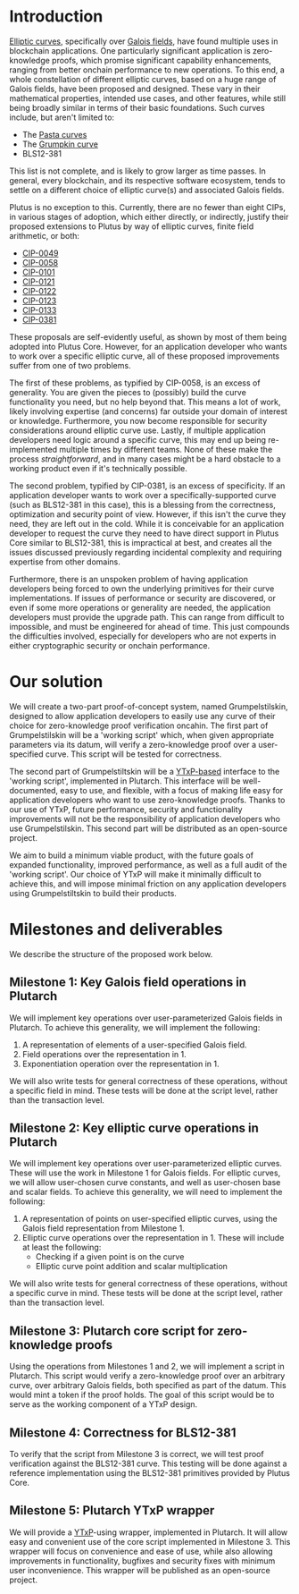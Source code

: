# Introduction

[Elliptic curves][elliptic-curves], specifically over [Galois
fields][galois-field], have found multiple uses in blockchain applications. 
One particularly significant application is zero-knowledge proofs, which promise
significant capability enhancements, ranging from better onchain performance to
new operations. To this end, a whole constellation of different elliptic curves,
based on a huge range of Galois fields, have been proposed and designed. These
vary in their mathematical properties, intended use cases, and other features,
while still being broadly similar in terms of their basic foundations. Such
curves include, but aren't limited to:

* The [Pasta curves][pasta-curves]
* The [Grumpkin curve][grumpkin-curve]
* BLS12-381

This list is not complete, and is likely to grow larger as time passes. In
general, every blockchain, and its respective software ecosystem, tends to
settle on a different choice of elliptic curve(s) and associated Galois fields.

Plutus is no exception to this. Currently, there are no fewer than eight CIPs, in
various stages of adoption, which either directly, or indirectly, justify their
proposed extensions to Plutus by way of elliptic curves, finite field
arithmetic, or both:

* [CIP-0049][cip-49]
* [CIP-0058][cip-58]
* [CIP-0101][cip-101]
* [CIP-0121][cip-121]
* [CIP-0122][cip-122]
* [CIP-0123][cip-123]
* [CIP-0133][cip-133]
* [CIP-0381][cip-381]
 
These proposals are self-evidently useful, as shown by most of them being
adopted into Plutus Core. However, for an application developer who wants to
work over a specific elliptic curve, all of these proposed improvements suffer
from one of two problems. 

The first of these problems, as typified by CIP-0058, is an excess of
generality. You are given the pieces to (possibly) build the curve functionality
you need, but no help beyond that. This means a lot of work, likely involving
expertise (and concerns) far outside your domain of interest or knowledge.
Furthermore, you now become responsible for security considerations around
elliptic curve use. Lastly, if multiple application developers need logic around
a specific curve, this may end up being re-implemented multiple times by
different teams. None of these make the process _straightforward_, and in many
cases might be a hard obstacle to a working product even if it's technically
possible.

The second problem, typified by CIP-0381, is an excess of specificity. If an
application developer wants to work over a specifically-supported curve (such as
BLS12-381 in this case), this is a blessing from the correctness, optimization
and security point of view. However, if this isn't the curve they need, they are
left out in the cold. While it is conceivable for an application developer to
request the curve they need to have direct support in Plutus Core similar to
BLS12-381, this is impractical at best, and creates all the issues discussed
previously regarding incidental complexity and requiring expertise from other
domains.

Furthermore, there is an unspoken problem of having application developers being
forced to own the underlying primitives for their curve implementations. If
issues of performance or security are discovered, or even if some more
operations or generality are needed, the application developers must provide the
upgrade path. This can range from difficult to impossible, and must be
engineered for ahead of time. This just compounds the difficulties involved,
especially for developers who are not experts in either cryptographic security
or onchain performance.

# Our solution

We will create a two-part proof-of-concept system, named Grumpelstilskin, designed 
to allow
application developers to easily use any curve of their choice for
zero-knowledge proof verification oncahin. The first part of Grumpelstilskin
will be a 'working script' which, when given appropriate parameters via its
datum, will verify a zero-knowledge proof over a user-specified curve. This
script will be tested for correctness.

The second part of Grumpelstiltskin will be a [YTxP-based][ytxp] interface to
the 'working script', implemented in Plutarch. This interface will be
well-documented, easy to use, and flexible, with a focus of making life easy for
application developers who want to use zero-knowledge proofs. Thanks to our use
of YTxP, future performance, security and functionality improvements will not be
the responsibility of application developers who use Grumpelstilskin. This
second part will be distributed as an open-source project. 

We aim to build a minimum viable product, with the future goals of expanded
functionality, improved performance, as well as a full audit of the 'working
script'. Our choice of YTxP will make it minimally difficult to achieve this,
and will impose minimal friction on any application developers using
Grumpelstiltskin to build their products. 

# Milestones and deliverables

We describe the structure of the proposed work below. 

## Milestone 1: Key Galois field operations in Plutarch

We will implement key operations over user-parameterized Galois fields in
Plutarch. To achieve this generality, we will implement the following:

1. A representation of elements of a user-specified Galois field.
2. Field operations over the representation in 1.
3. Exponentiation operation over the representation in 1.

We will also write tests for general correctness of these operations, without a
specific field in mind. These tests will be done at the script level, rather
than the transaction level.

## Milestone 2: Key elliptic curve operations in Plutarch

We will implement key operations over user-parameterized elliptic curves. These
will use the work in Milestone 1 for Galois fields. For elliptic curves, we will
allow user-chosen curve constants, and well as user-chosen base and scalar
fields. To achieve this generality, we will need to implement the following:

1. A representation of points on user-specified elliptic curves, using the
   Galois field representation from Milestone 1.
2. Elliptic curve operations over the representation in 1. These will include at
   least the following:
   * Checking if a given point is on the curve
   * Elliptic curve point addition and scalar multiplication

We will also write tests for general correctness of these operations, without a
specific curve in mind. These tests will be done at the script level, rather
than the transaction level.

## Milestone 3: Plutarch core script for zero-knowledge proofs

Using the operations from Milestones 1 and 2, we will implement a script in 
Plutarch.
This script would verify a zero-knowledge proof over an arbitrary curve, over
arbitrary Galois fields, both specified as part of the datum. This would mint a
token if the proof holds. The goal of this script would be to serve as the
working component of a YTxP design.

## Milestone 4: Correctness for BLS12-381

To verify that the script from Milestone 3 is correct, we will test proof
verification against the BLS12-381 curve. This testing will be done against a
reference implementation using the BLS12-381 primitives provided by Plutus Core.

## Milestone 5: Plutarch YTxP wrapper

We will provide a [YTxP][ytxp]-using wrapper, implemented in Plutarch. It will
allow easy and convenient use of the core script implemented in Milestone 3. This 
wrapper will focus on convenience and ease of use, while also allowing
improvements in functionality, bugfixes and security fixes with minimum user
inconvenience. This wrapper will be published as an open-source project.

[ytxp]: https://www.mlabs.city/blog/an-introduction-to-the-concepts-behind-ytxp-architecture
[elliptic-curves]: https://en.wikipedia.org/wiki/Elliptic_curve
[galois-field]: https://en.wikipedia.org/wiki/Finite_field
[pasta-curves]: https://o1-labs.github.io/proof-systems/specs/pasta.html
[grumpkin-curve]: https://aztecprotocol.github.io/aztec-connect/primitives.html#2-grumpkin---a-curve-on-top-of-bn-254-for-snark-efficient-group-operations
[cip-49]: https://github.com/cardano-foundation/CIPs/tree/master/CIP-0049
[cip-58]: https://github.com/cardano-foundation/CIPs/tree/master/CIP-0058
[cip-101]: https://github.com/cardano-foundation/CIPs/tree/master/CIP-0101
[cip-121]: https://github.com/cardano-foundation/CIPs/tree/master/CIP-0121
[cip-122]: https://github.com/cardano-foundation/CIPs/tree/master/CIP-0122
[cip-123]: https://github.com/cardano-foundation/CIPs/tree/master/CIP-0123
[cip-133]: https://github.com/cardano-foundation/CIPs/tree/master/CIP-0133
[cip-381]: https://github.com/cardano-foundation/CIPs/tree/master/CIP-0381

